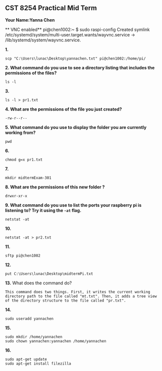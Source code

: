 ## CST 8254 Practical Mid Term

**Your Name:Yanna Chen**

** VNC enabled**
pi@chen1002:~ $ sudo raspi-config
Created symlink /etc/systemd/system/multi-user.target.wants/wayvnc.service → /lib/systemd/system/wayvnc.service.

**1.**
```
scp "C:\Users\lunac\Desktop\yannachen.txt" pi@chen1002:/home/pi/
```

**2. What command do you use to see a directory listing that includes the permissions of the files?**
```
ls -l
```

**3.**
```
ls -l > pr1.txt
```

**4. What are the permissions of the file you just created?**
```
-rw-r--r--
```

**5. What command do you use to display the folder you are currently working from?**
```
pwd
```

**6.**
```
chmod g=x pr1.txt
```

**7.**
```
mkdir midtermExam-301
```

**8. What are the permissions of this new folder  ?**
```
drwxr-xr-x
```

**9. What command do you use to list the ports your raspberry pi is listening to? Try it using the `-at` flag.**
```
netstat -at
```

**10.**
```
netstat -at > pr2.txt
```

**11.**
```
sftp pi@chen1002
```

**12.**
```
put C:\Users\lunac\Desktop\midtermPi.txt
```

**13.** What does the command do?
```
This command does two things. First, it writes the current working directory path to the file called "mt.txt". Then, it adds a tree view of the directory structure to the file called "pr.txt".
```

**14.**
```
sudo useradd yannachen
```

**15.**
```
sudo mkdir /home/yannachen
sudo chown yannachen:yannachen /home/yannachen
```

**16.**
```
sudo apt-get update
sudo apt-get install filezilla
```
